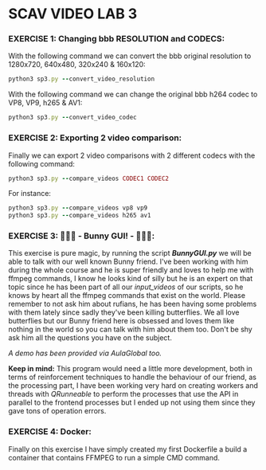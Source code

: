 # SCAV VIDEO LAB 3
### EXERCISE 1: Changing bbb RESOLUTION and CODECS:
With the following command we can convert the bbb original resolution to 1280x720, 640x480, 320x240 & 160x120:
```ruby
python3 sp3.py --convert_video_resolution
```
With the following command we can change the original bbb h264 codec to VP8, VP9, h265 & AV1:
```ruby
python3 sp3.py --convert_video_codec
```

### EXERCISE 2: Exporting 2 video comparison:
Finally we can export 2 video comparisons with 2 different codecs with the following command:
```ruby
python3 sp3.py --compare_videos CODEC1 CODEC2
```
For instance:
```ruby
python3 sp3.py --compare_videos vp8 vp9
python3 sp3.py --compare_videos h265 av1 
```


### EXERCISE 3: 🐰💕🦋 - Bunny GUI! - 🐰💕🦋:
This exercise is pure magic, by running the script ***BunnyGUI.py*** we will be able to talk with our well known Bunny friend. I've been working with him during the whole course and he is super friendly and loves to help me with ffmpeg commands, I know he looks kind of silly but he is an expert on that topic since he has been part of all our *input_videos* of our scripts, so he knows by heart all the ffmpeg commands that exist on the world. Please remember to not ask him about rufians, he has been having some problems with them lately since sadly they've been killing butterflies. We all love butterflies but our Bunny friend here is obsessed and loves them like nothing in the world so you can talk with him about them too. Don't be shy ask him all the questions you have on the subject.

*A demo has been provided via AulaGlobal too.*

**Keep in mind:** This program would need a little more development, both in terms of reinforcement techniques to handle the behaviour of our friend, as the processing part, I have been working very hard on creating workers and threads with *QRunneable* to perform the processes that use the API in parallel to the frontend processes but I ended up not using them since they gave tons of operation errors.

### EXERCISE 4: Docker:
Finally on this exercise I have simply created my first Dockerfile a build a container that contains FFMPEG to run a simple CMD command.


